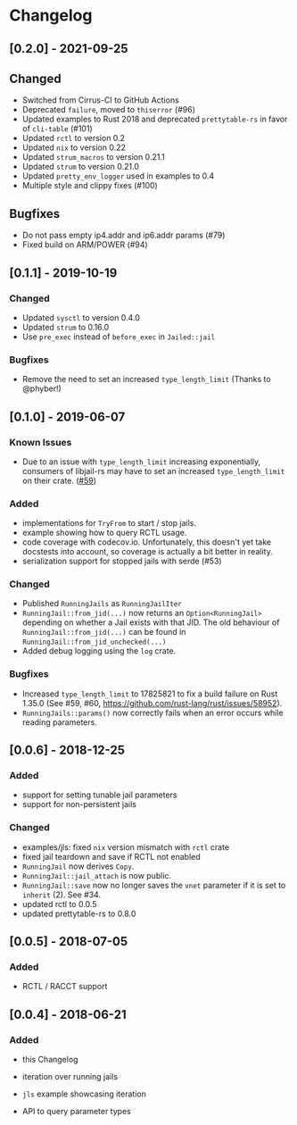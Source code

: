 # Changelog

## [0.2.0] - 2021-09-25

## Changed
* Switched from Cirrus-CI to GitHub Actions
* Deprecated `failure`, moved to `thiserror` (#96)
* Updated examples to Rust 2018 and deprecated `prettytable-rs` in favor of `cli-table` (#101)
* Updated `rctl` to version 0.2
* Updated `nix` to version 0.22
* Updated `strum_macros` to version 0.21.1
* Updated `strum` to version 0.21.0
* Updated `pretty_env_logger` used in examples to 0.4
* Multiple style and clippy fixes (#100)

## Bugfixes
* Do not pass empty ip4.addr and ip6.addr params (#79)
* Fixed build on ARM/POWER (#94)
## [0.1.1] - 2019-10-19

### Changed

* Updated `sysctl` to version 0.4.0
* Updated `strum` to 0.16.0
* Use `pre_exec` instead of `before_exec` in `Jailed::jail`

### Bugfixes

* Remove the need to set an increased `type_length_limit` (Thanks to @phyber!)

## [0.1.0] - 2019-06-07

### Known Issues
* Due to an issue with `type_length_limit` increasing exponentially,
  consumers of libjail-rs may have to set an increased `type_length_limit`
  on their crate.
  ([#59](https://github.com/fubarnetes/libjail-rs/issues/59))

### Added

* implementations for `TryFrom` to start / stop jails.
* example showing how to query RCTL usage.
* code coverage with codecov.io. Unfortunately, this doesn't yet take docstests
  into account, so coverage is actually a bit better in reality.
* serialization support for stopped jails with serde (#53)

### Changed

* Published `RunningJails` as `RunningJailIter`
* `RunningJail::from_jid(...)` now returns an `Option<RunningJail>` depending on
  whether a Jail exists with that JID. The old behaviour of
  `RunningJail::from_jid(...)` can be found in
  `RunningJail::from_jid_unchecked(...)`
* Added debug logging using the `log` crate.

### Bugfixes
* Increased `type_length_limit` to 17825821 to fix a build failure on
  Rust 1.35.0 (See #59, #60, https://github.com/rust-lang/rust/issues/58952).
* `RunningJails::params()` now correctly fails when an error occurs while
  reading parameters.

## [0.0.6] - 2018-12-25

### Added
* support for setting tunable jail parameters
* support for non-persistent jails

### Changed
* examples/jls: fixed `nix` version mismatch with `rctl` crate
* fixed jail teardown and save if RCTL not enabled
* `RunningJail` now derives `Copy`.
* `RunningJail::jail_attach` is now public.
* `RunningJail::save` now no longer saves the `vnet` parameter if it is set to
  `inherit` (2). See #34.
* updated rctl to 0.0.5
* updated prettytable-rs to 0.8.0

## [0.0.5] - 2018-07-05

### Added
* RCTL / RACCT support

## [0.0.4] - 2018-06-21

### Added
* this Changelog

* iteration over running jails
* `jls` example showcasing iteration
* API to query parameter types
